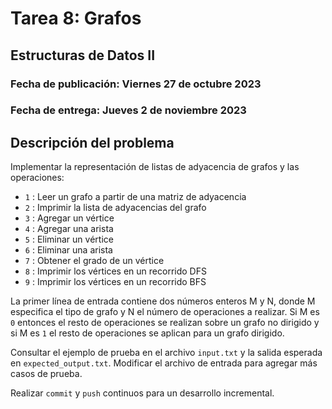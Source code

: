 # Tarea 8: Grafos
## Estructuras de Datos II
### Fecha de publicación: Viernes 27 de octubre 2023
### Fecha de entrega: Jueves 2 de noviembre 2023

## Descripción del problema
Implementar la representación de listas de adyacencia de grafos y las operaciones:
* `1` : Leer un grafo a partir de una matriz de adyacencia
* `2` : Imprimir la lista de adyacencias del grafo
* `3` : Agregar un vértice
* `4` : Agregar una arista
* `5` : Eliminar un vértice
* `6` : Eliminar una arista
* `7` : Obtener el grado de un vértice
* `8` : Imprimir los vértices en un recorrido DFS
* `9` : Imprimir los vértices en un recorrido BFS

La primer línea de entrada contiene dos números enteros M y N, donde M especifica el tipo de grafo y N el número de operaciones a realizar. Si M es `0` entonces el resto de operaciones se realizan sobre un grafo no dirigido y si M es `1` el resto de operaciones se aplican para un grafo dirigido.

Consultar el ejemplo de prueba en el archivo `input.txt` y la salida esperada en `expected_output.txt`. Modificar el archivo de entrada para agregar más casos de prueba.

Realizar `commit` y `push` continuos para un desarrollo incremental.
